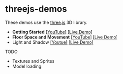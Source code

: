 # threejs-demos

These demos use the [three.js](https://github.com/mrdoob/three.js/) 3D library.

 - **Getting Started** [[YouTube]](https://www.youtube.com/watch?v=axGQAMqsxdw) [[Live Demo]](http://insecure.gq/webgl/gettingstarted/)
 - **Floor Space and Movement** [[YouTube]](https://www.youtube.com/watch?v=UUilwGxIj_Q) [[Live Demo]](http://insecure.gq/webgl/floorsandmovement/)
 - Light and Shadow [[Youtue]](https://www.youtube.com/watch?v=zBfpb32tys8) [[Live Demo]](http://insecure.gq/webgl/lightandshadow/)

TODO

 - Textures and Sprites
 - Model loading

